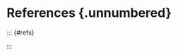 <!-- Do not add additional contents in this file -->

<!-- Reference Title -->
# References {.unnumbered}

::: {#refs}
<!-- citeproc generated bibliograpies -->
:::